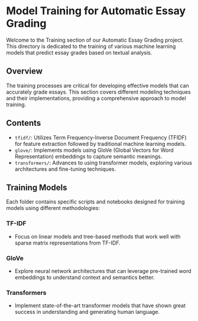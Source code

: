 # Model Training for Automatic Essay Grading

Welcome to the Training section of our Automatic Essay Grading project. This directory is dedicated to the training of various machine learning models that predict essay grades based on textual analysis.

## Overview

The training processes are critical for developing effective models that can accurately grade essays. This section covers different modeling techniques and their implementations, providing a comprehensive approach to model training.

## Contents

- `tfidf/`: Utilizes Term Frequency-Inverse Document Frequency (TFIDF) for feature extraction followed by traditional machine learning models.
- `glove/`: Implements models using GloVe (Global Vectors for Word Representation) embeddings to capture semantic meanings.
- `transformers/`: Advances to using transformer models, exploring various architectures and fine-tuning techniques.

## Training Models

Each folder contains specific scripts and notebooks designed for training models using different methodologies:

### TF-IDF
- Focus on linear models and tree-based methods that work well with sparse matrix representations from TF-IDF.

### GloVe
- Explore neural network architectures that can leverage pre-trained word embeddings to understand context and semantics better.

### Transformers
- Implement state-of-the-art transformer models that have shown great success in understanding and generating human language.
